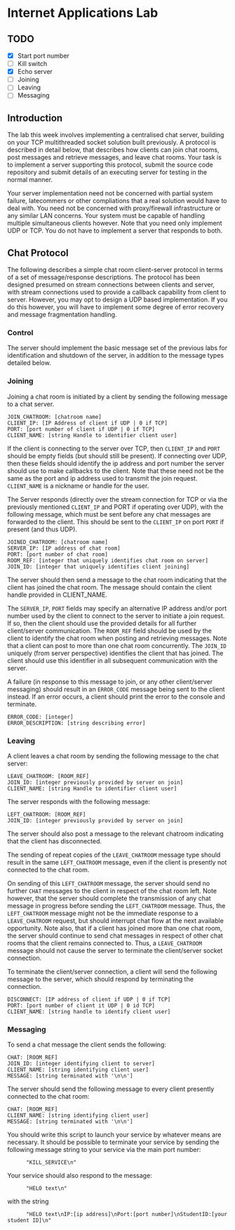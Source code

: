 # Internet Applications Lab

## TODO
- [x] Start port number
- [ ] Kill switch 
- [x] Echo server
- [ ] Joining
- [ ] Leaving
- [ ] Messaging

## Introduction

The lab this week involves implementing a centralised chat server, building on your TCP multithreaded socket solution built previously. A protocol is described in detail below, that describes how clients can join chat rooms, post messages and retrieve messages, and leave chat rooms. Your task is to implement a server supporting this protocol, submit the source code repository and submit details of an executing server for testing in the normal manner.

Your server implementation need not be concerned with partial system failure, latecommers or other compliations that a real solution would have to deal with. You need not be concerned with proxy/firewall infrastructure or any similar LAN concerns. Your system must be capable of handling multiple simultaneous clients however. Note that you need only implement UDP or TCP. You do not have to implement a server that responds to both.

## Chat Protocol

The following describes a simple chat room client-server protocol in terms of a set of message/response descriptions. The protocol has been designed presumed on stream connections between clients and server, with stream connections used to provide a callback capability from client to server. However, you may opt to design a UDP based implementation. If you do this however, you will have to implement some degree of error recovery and message fragmentation handling.

### Control

The server should implement the basic message set of the previous labs for identification and shutdown of the server, in addition to the message types detailed below.

### Joining

Joining a chat room is initiated by a client by sending the following message to a chat server.

```
JOIN_CHATROOM: [chatroom name]
CLIENT_IP: [IP Address of client if UDP | 0 if TCP]
PORT: [port number of client if UDP | 0 if TCP]
CLIENT_NAME: [string Handle to identifier client user]
```
If the client is connecting to the server over TCP, then `CLIENT_IP` and `PORT` should be empty fields (but should still be present). If connecting over UDP, then these fields should identify the ip address and port number the server should use to make callbacks to the client. Note that these need not be the same as the port and ip address used to transmit the join request. `CLIENT_NAME` is a nickname or handle for the user.

The Server responds (directly over the stream connection for TCP or via the previously mentioned `CLIENT_IP` and PORT if operating over UDP), with the following message, which must be sent before any chat messages are forwarded to the client. This should be sent to the `CLIENT_IP` on port `PORT` if present (and thus UDP).

```
JOINED_CHATROOM: [chatroom name]
SERVER_IP: [IP address of chat room]
PORT: [port number of chat room]
ROOM_REF: [integer that uniquely identifies chat room on server]
JOIN_ID: [integer that uniquely identifies client joining]
```

The server should then send a message to the chat room indicating that the client has joined the chat room. The message should contain the client handle provided in CLIENT_NAME.

The `SERVER_IP`, `PORT` fields may specify an alternative IP address and/or port number used by the client to connect to the server to initiate a join request. If so, then the client should use the provided details for all further client/server communication. The `ROOM_REF` field should be used by the client to identify the chat room when posting and retrieving messages. Note that a client can post to more than one chat room concurrently. The `JOIN_ID` uniquely (from server perspective) identifies the client that has joined. The client should use this identifier in all subsequent communication with the server.

A failure (in response to this message to join, or any other client/server messaging) should result in an `ERROR_CODE` message being sent to the client instead. If an error occurs, a client should print the error to the console and terminate.

```
ERROR_CODE: [integer]
ERROR_DESCRIPTION: [string describing error]
```

### Leaving

A client leaves a chat room by sending the following message to the chat server:

```
LEAVE_CHATROOM: [ROOM_REF]
JOIN_ID: [integer previously provided by server on join]
CLIENT_NAME: [string Handle to identifier client user]
```

The server responds with the following message:

```
LEFT_CHATROOM: [ROOM_REF]
JOIN_ID: [integer previously provided by server on join]
```

The server should also post a message to the relevant chatroom indicating that the client has disconnected.

The sending of repeat copies of the `LEAVE_CHATROOM` message type should result in the same `LEFT_CHATROOM` message, even if the client is presently not connected to the chat room.

On sending of this `LEFT_CHATROOM` message, the server should send no further `CHAT` messages to the client in respect of the chat room left. Note however, that the server should complete the transmission of any chat message in progress before sending the `LEFT_CHATROOM` message. Thus, the `LEFT_CHATROOM` message might not be the immediate response to a `LEAVE_CHATROOM` request, but should interrupt chat flow at the next available opportunity. Note also, that if a client has joined more than one chat room, the server should continue to send chat messages in respect of other chat rooms that the client remains connected to. Thus, a `LEAVE_CHATROOM` message should not cause the server to terminate the client/server socket connection.

To terminate the client/server connection, a client will send the following message to the server, which should respond by terminating the connection.
```
DISCONNECT: [IP address of client if UDP | 0 if TCP]
PORT: [port number of client it UDP | 0 id TCP]
CLIENT_NAME: [string handle to identify client user]
```

### Messaging

To send a chat message the client sends the following:

```
CHAT: [ROOM_REF]
JOIN_ID: [integer identifying client to server]
CLIENT_NAME: [string identifying client user]
MESSAGE: [string terminated with '\n\n']
```

The server should send the following message to every client presently connected to the chat room:
```
CHAT: [ROOM_REF]
CLIENT_NAME: [string identifying client user]
MESSAGE: [string terminated with '\n\n']
```

You should write this script to launch your service by whatever means are necessary. It should be possible to terminate your service by sending the following message string to your service via the main port number:

		  "KILL_SERVICE\n"
		
Your service should also respond to the message:

		  "HELO text\n"
		
with the string

		  "HELO text\nIP:[ip address]\nPort:[port number]\nStudentID:[your student ID]\n"